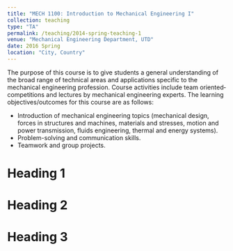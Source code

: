 ```yaml
---
title: "MECH 1100: Introduction to Mechanical Engineering I"
collection: teaching
type: "TA"
permalink: /teaching/2014-spring-teaching-1
venue: "Mechanical Engineering Department, UTD"
date: 2016 Spring
location: "City, Country"
---
```


The purpose of this course is to give students a general understanding of the broad range of technical areas and applications specific to the mechanical engineering profession. Course activities include team oriented‐competitions and lectures by mechanical engineering experts. The learning objectives/outcomes for this course are as follows:
* Introduction of mechanical engineering topics (mechanical design, forces in structures and machines, materials and stresses, motion and power transmission, fluids engineering, thermal and energy systems).
* Problem-solving and communication skills.
* Teamwork and group projects.

Heading 1
======

Heading 2
======

Heading 3
======